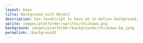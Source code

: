 ```yaml
---
layout: base
title: Background with Object
description: Use JavaScript to have an in motion background.
sprite: images/platformer/sprites/chiikawa.png
background: images/platformer/backgrounds/chiikawa-bg.jpeg
permalink: /background2
---
```


<canvas id="world"></canvas>

<script>
  // Get the canvas and its 2D drawing context
  const canvas = document.getElementById("world");
  const ctx = canvas.getContext('2d');

  // Load background and sprite images
  const backgroundImg = new Image();
  const spriteImg = new Image();
  backgroundImg.src = '{{page.background}}'; // background path from front matter
  spriteImg.src = '{{page.sprite}}';         // sprite path from front matter

  // Counter to track when images are ready
  let imagesLoaded = 0;

  // Once background image loads, increment counter and try starting the game
  backgroundImg.onload = function() {
    imagesLoaded++;
    startGameWorld();
  };

  // Once sprite image loads, increment counter and try starting the game
  spriteImg.onload = function() {
    imagesLoaded++;
    startGameWorld();
  };

  // Called when both images are loaded
  function startGameWorld() {
    if (imagesLoaded < 2) return; 

    // draws object onto the canvas
    class GameObject {
      constructor(image, width, height, x = 0, y = 0, speedRatio = 0) {
        this.image = image;
        this.width = width;
        this.height = height;
        this.x = x;
        this.y = y;
        this.speedRatio = speedRatio;              // Proportion of global speed to use
        this.speed = GameWorld.gameSpeed * this.speedRatio;
      }
      update() {} // Placeholder for child classes
      draw(ctx) {
        ctx.drawImage(this.image, this.x, this.y, this.width, this.height);
      }
    }

    // Background class that scrolls horizontally
    class Background extends GameObject {
      constructor(image, gameWorld) {
        // Cover entire canvas, scrolls at 0.1 of game speed
        super(image, gameWorld.width, gameWorld.height, 0, 0, 0.1);
      }
      update() {
        // moves background to the left, makes a background loop
        this.x = (this.x - this.speed) % this.width;
      }
      draw(ctx) {
        // makes the background twice so that it's seemless in transitioning.
        ctx.drawImage(this.image, this.x, this.y, this.width, this.height);
        ctx.drawImage(this.image, this.x + this.width, this.y, this.width, this.height);
      }
    }

    // creates the player
    class Player extends GameObject {
      constructor(image, gameWorld) {
        // scales the sprite times three
        const width = image.naturalWidth * 3;
        const height = image.naturalHeight * 3;
        // centers player
        const x = (gameWorld.width - width) / 2;
        const y = (gameWorld.height - height) / 2;
        super(image, width, height, x, y);
        this.baseY = y;     // Save original Y position
        this.frame = 0;     // Frame counter for sine wave animation
      }
      update() {
        // Float up and down smoothly using sine wave
        this.y = this.baseY + Math.sin(this.frame * 0.05) * 20;
        this.frame++;
      }
    }

    // creates the game itself.
    class GameWorld {
      static gameSpeed = 5; // modifies the speed of the game

      constructor(backgroundImg, spriteImg) {
        // Setup canvas dimensions to fit the window
        this.canvas = document.getElementById("world");
        this.ctx = this.canvas.getContext('2d');
        this.width = window.innerWidth;
        this.height = window.innerHeight;
        this.canvas.width = this.width;
        this.canvas.height = this.height;

        // makes the canvas fit full screen
        this.canvas.style.width = `${this.width}px`;
        this.canvas.style.height = `${this.height}px`;
        this.canvas.style.position = 'absolute';
        this.canvas.style.left = `0px`;
        this.canvas.style.top = `${(window.innerHeight - this.height) / 2}px`;

        // Add game objects: background + player
        this.objects = [
         new Background(backgroundImg, this),
         new Player(spriteImg, this)
        ];
      }

      // Main game loop: update and draw all objects
      gameLoop() {
        this.ctx.clearRect(0, 0, this.width, this.height); // Clear canvas
        for (const obj of this.objects) {
          obj.update();   // Update position/animation
          obj.draw(this.ctx); // Draw to screen
        }
        requestAnimationFrame(this.gameLoop.bind(this)); // loops sprite
      }

      // Start the game loop
      start() {
        this.gameLoop();
      }
    }

    // creates and starts the game using the background and sprite images
    const world = new GameWorld(backgroundImg, spriteImg);
    world.start();
  }
</script>
